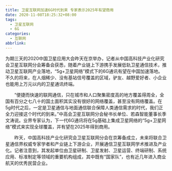 ```yaml
---
title: 卫星互联网加速6G时代到来 专家表示2025年有望商用
date: 2020-11-08T18:25:32+08:00
tags:
  - 卫星互联网
  - 6G
categories:
  - 互联网
abbrlink:
---
```


为期三天的2020中国卫星应用大会昨天在京举办，记者从中国高科技产业化研究会卫星互联网分会筹备会获悉，随着产业链上下游携手发展低轨卫星通信技术，推动卫星互联网产业落地，“5g+卫星网络”模式下的6G通讯有望在中国加速落地。不久的将来，在人烟稀少、没有基站信号覆盖的区域，驴友、越野爱好者、小企业也能用上万元以内的卫星通讯终端。

　　“便捷而快速的联网通信，只在城市和人口聚集密度高的地方覆盖得周全，全国有百分之七八十的国土面积其实没有很好的网络覆盖，甚至没有网络覆盖。在5g时代之后，一定是卫星通信与地面通信联合保障人类通信需求的时代，我们正全力迎接这个时代的到来。”中高会卫星互联网分会秘书长单位、若森智能董事长季文涛说。业界专家认为，下一代6G通讯将在5g基础上集成卫星网络的“5g+卫星网络”模式来实现全球覆盖，并有望在2025年得到商用。

　　昨天，中国高科技产业化研究会卫星互联网分会在京筹备成立，未来将联合卫星通信界权威专家学者和产业链上下游企业，开展通信卫星互联网学术推进及产业化。记者注意到，其发起单位由卫星研制、卫星发射、卫星运营、终端研制、系统应用、标准制定等领域的重要机构组成，其中既有“国家队”，也有近几年进入商业航天的优秀民营企业。